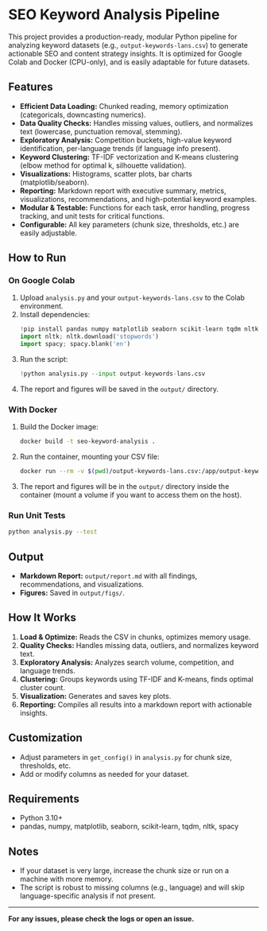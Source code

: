 # SEO Keyword Analysis Pipeline

This project provides a production-ready, modular Python pipeline for analyzing keyword datasets (e.g., `output-keywords-lans.csv`) to generate actionable SEO and content strategy insights. It is optimized for Google Colab and Docker (CPU-only), and is easily adaptable for future datasets.

## Features
- **Efficient Data Loading:** Chunked reading, memory optimization (categoricals, downcasting numerics).
- **Data Quality Checks:** Handles missing values, outliers, and normalizes text (lowercase, punctuation removal, stemming).
- **Exploratory Analysis:** Competition buckets, high-value keyword identification, per-language trends (if language info present).
- **Keyword Clustering:** TF-IDF vectorization and K-means clustering (elbow method for optimal k, silhouette validation).
- **Visualizations:** Histograms, scatter plots, bar charts (matplotlib/seaborn).
- **Reporting:** Markdown report with executive summary, metrics, visualizations, recommendations, and high-potential keyword examples.
- **Modular & Testable:** Functions for each task, error handling, progress tracking, and unit tests for critical functions.
- **Configurable:** All key parameters (chunk size, thresholds, etc.) are easily adjustable.

## How to Run

### On Google Colab
1. Upload `analysis.py` and your `output-keywords-lans.csv` to the Colab environment.
2. Install dependencies:
   ```python
   !pip install pandas numpy matplotlib seaborn scikit-learn tqdm nltk spacy
   import nltk; nltk.download('stopwords')
   import spacy; spacy.blank('en')
   ```
3. Run the script:
   ```python
   !python analysis.py --input output-keywords-lans.csv
   ```
4. The report and figures will be saved in the `output/` directory.

### With Docker
1. Build the Docker image:
   ```sh
   docker build -t seo-keyword-analysis .
   ```
2. Run the container, mounting your CSV file:
   ```sh
   docker run --rm -v $(pwd)/output-keywords-lans.csv:/app/output-keywords-lans.csv seo-keyword-analysis
   ```
3. The report and figures will be in the `output/` directory inside the container (mount a volume if you want to access them on the host).

### Run Unit Tests
```sh
python analysis.py --test
```

## Output
- **Markdown Report:** `output/report.md` with all findings, recommendations, and visualizations.
- **Figures:** Saved in `output/figs/`.

## How It Works
1. **Load & Optimize:** Reads the CSV in chunks, optimizes memory usage.
2. **Quality Checks:** Handles missing data, outliers, and normalizes keyword text.
3. **Exploratory Analysis:** Analyzes search volume, competition, and language trends.
4. **Clustering:** Groups keywords using TF-IDF and K-means, finds optimal cluster count.
5. **Visualization:** Generates and saves key plots.
6. **Reporting:** Compiles all results into a markdown report with actionable insights.

## Customization
- Adjust parameters in `get_config()` in `analysis.py` for chunk size, thresholds, etc.
- Add or modify columns as needed for your dataset.

## Requirements
- Python 3.10+
- pandas, numpy, matplotlib, seaborn, scikit-learn, tqdm, nltk, spacy

## Notes
- If your dataset is very large, increase the chunk size or run on a machine with more memory.
- The script is robust to missing columns (e.g., language) and will skip language-specific analysis if not present.

---

**For any issues, please check the logs or open an issue.**
